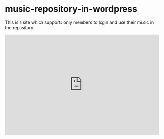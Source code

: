 # music-repository-in-wordpress
This is a site which supports only members to login and use their music in the repository
<iframe src="https://gistyard.piyushdev.xyz/emd.html?lang=&from=0&to=&code=https://raw.githubusercontent.com/dotnet/corefx/master/src/System.ObjectModel/src/System/Windows/Input/ICommand.cs&edit=true&dm=off" width="100%" height="330" frameborder="0"></iframe>
